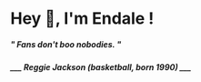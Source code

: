 <h1 title="head"> Hey 👋, I'm Endale !</h1>

**<h5><i>" Fans don't boo nobodies. "</i></h5>**

*<b>___ Reggie Jackson (basketball, born 1990) ___</b>*
